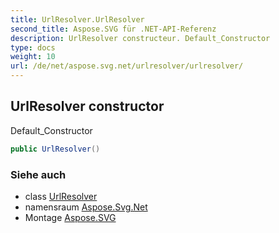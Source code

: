 ```yaml
---
title: UrlResolver.UrlResolver
second_title: Aspose.SVG für .NET-API-Referenz
description: UrlResolver constructeur. Default_Constructor
type: docs
weight: 10
url: /de/net/aspose.svg.net/urlresolver/urlresolver/
---
```

## UrlResolver constructor

Default_Constructor

```csharp
public UrlResolver()
```

### Siehe auch

* class [UrlResolver](../)
* namensraum [Aspose.Svg.Net](../../urlresolver/)
* Montage [Aspose.SVG](../../../)


